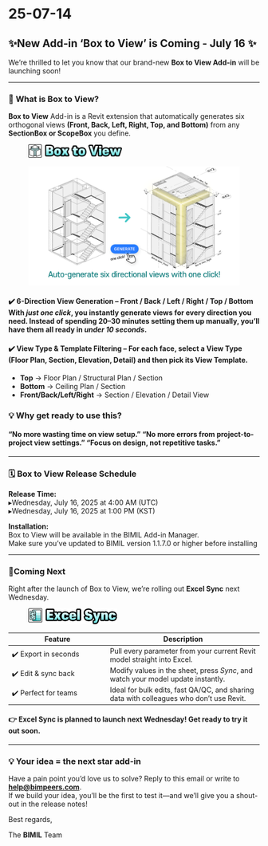 # 25-07-14

## ✨New Add-in ‘Box to View’ is Coming - July 16 ✨

We’re thrilled to let you know that our brand-new **Box to View Add-in** will be launching soon!

***

### 📌 **What is Box to View?**

**Box to View** Add-in is a Revit extension that automatically generates six orthogonal views **(Front, Back, Left, Right, Top, and Bottom)** from any **SectionBox or ScopeBox** you define.

<figure><img src="../../.gitbook/assets/Box to view.png" alt="" width="188"><figcaption></figcaption></figure>

<figure><img src="../../.gitbook/assets/Teaser3.png" alt=""><figcaption></figcaption></figure>

#### ✔️ **6-Direction View Generation** –  Front / Back / Left / Right / Top / Bottom With _just one click_, you instantly generate views for every direction you need. Instead of spending 20–30 minutes setting them up manually, you’ll have them all ready in _under 10 seconds_.

#### ✔️ **View Type & Template Filtering** – For each face, select a View Type (Floor Plan, Section, Elevation, Detail) and then pick its View Template.

* **Top** → Floor Plan / Structural Plan / Section
* **Bottom** → Ceiling Plan / Section
* **Front/Back/Left/Right** → Section / Elevation / Detail View

### 💡 **Why get ready to use this?**

#### “No more wasting time on view setup.”&#xD; “No more errors from project-to-project view settings.”&#xD; “Focus on design, not repetitive tasks.”

***

### 🗓 **Box to View Release Schedule**

**Release Time:**
\
▸Wednesday, July 16, 2025 at 4:00 AM (UTC)
\
▸Wednesday, July 16, 2025 at 1:00 PM (KST)

**Installation:**
\
Box to View will be available in the BIMIL Add-in Manager.
\
Make sure you’ve updated to BIMIL version 1.1.7.0 or higher before installing

***

### 🎯**Coming Next**

Right after the launch of Box to View, we’re rolling out **Excel Sync** next Wednesday.

<figure><img src="../../.gitbook/assets/Excel Sync (1).png" alt="" width="178"><figcaption></figcaption></figure>

<table><thead><tr><th width="182.757568359375">Feature</th><th valign="middle">Description</th></tr></thead><tbody><tr><td>✔️ Export in seconds</td><td valign="middle">Pull every parameter from your current Revit model straight into Excel.</td></tr><tr><td>✔️ Edit &#x26; sync back</td><td valign="middle">Modify values in the sheet, press <em>Sync</em>, and watch your model update instantly.</td></tr><tr><td>✔️ Perfect for teams</td><td valign="middle">Ideal for bulk edits, fast QA/QC, and sharing data with colleagues who don’t use Revit.</td></tr></tbody></table>

#### 👉 **Excel Sync is planned to launch next Wednesday!**  Get ready to try it out soon.

***

### 💡 Your idea = the next star add-in

Have a pain point you’d love us to solve? Reply to this email or write to [**help@bimpeers.com**](mailto:help@bimpeers.com?subject=undefined\&body=undefined).\
If we build your idea, you’ll be the first to test it—and we’ll give you a shout-out in the release notes!

Best regards,

The **BIMIL** Team
